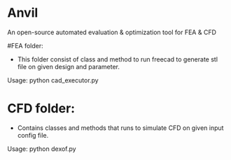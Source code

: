 # Anvil
An open-source automated evaluation &amp; optimization tool for FEA &amp; CFD

#FEA folder:
 - This folder consist of class and method to run freecad to generate stl file on given design and parameter.

Usage: python cad_executor.py

 # CFD folder:
  - Contains classes and methods that runs to simulate CFD on given input config file.

Usage: python dexof.py
